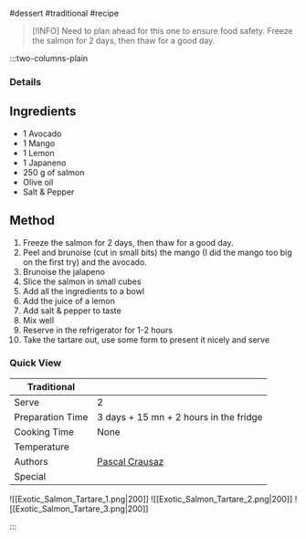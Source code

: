 #dessert #traditional #recipe

> [!INFO]
> Need to plan ahead for this one to ensure food safety. Freeze the salmon for 2 days, then thaw for a good day.

:::two-columns-plain

### Details
## Ingredients

- 1 Avocado
- 1 Mango
- 1 Lemon
- 1 Japaneno
- 250 g of salmon
- Olive oil
- Salt & Pepper


## Method

1. Freeze the salmon for 2 days, then thaw for a good day.
2. Peel and brunoise (cut in small bits) the mango (I did the mango too big on the first try) and the avocado.
3. Brunoise the jalapeno
4. Slice the salmon in small cubes 
5. Add all the ingredients to a bowl
6. Add the juice of a lemon
7. Add salt & pepper to taste
8. Mix well
9. Reserve in the refrigerator for 1-2 hours
10. Take the tartare out, use some form to present it nicely and serve






### Quick View
| Traditional      |                                                |
| ---------------- | ---------------------------------------------- |
| Serve            | 2                                              |
| Preparation Time | 3 days + 15 mn + 2 hours in the fridge         |
| Cooking Time     | None                                           |
| Temperature      |                                                |
| Authors          | [Pascal Crausaz](mailto:pascal@askpascal.com)  |
| Special          |                                                |

![[Exotic_Salmon_Tartare_1.png|200]]
![[Exotic_Salmon_Tartare_2.png|200]]
![[Exotic_Salmon_Tartare_3.png|200]]

:::

